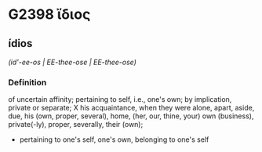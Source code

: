 # G2398 ἴδιος

## ídios

_(id'-ee-os | EE-thee-ose | EE-thee-ose)_

### Definition

of uncertain affinity; pertaining to self, i.e., one's own; by implication, private or separate; X his acquaintance, when they were alone, apart, aside, due, his (own, proper, several), home, (her, our, thine, your) own (business), private(-ly), proper, severally, their (own); 

- pertaining to one's self, one's own, belonging to one's self
